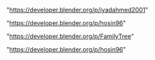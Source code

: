 "https://developer.blender.org/p/iyadahmed2001"

"https://developer.blender.org/p/hosin96"

 
"https://developer.blender.org/p/FamilyTree"


"https://developer.blender.org/p/hosin96"


 
